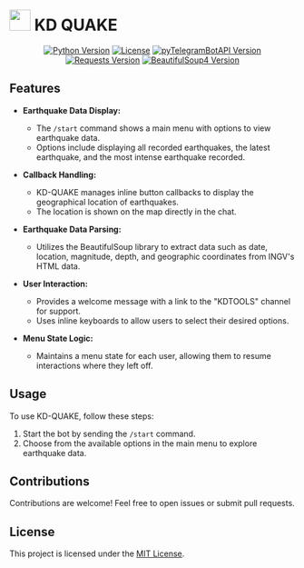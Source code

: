 # <img src="https://i.ibb.co/vBDDNpd/earthquake.png" width="37px" /> KD QUAKE

<p align="center">
  <a href="https://www.python.org/downloads/"><img src="https://img.shields.io/badge/Python-3.8%2B-blue.svg" alt="Python Version"></a>
  <a href="LICENSE"><img src="https://img.shields.io/badge/License-MIT-brightgreen.svg" alt="License"></a>
  <a href="https://pypi.org/project/pyTelegramBotAPI/"><img src="https://img.shields.io/badge/pyTelegramBotAPI-4.16.1-ff69b4.svg" alt="pyTelegramBotAPI Version"></a>
  <a href="https://pypi.org/project/requests/"><img src="https://img.shields.io/badge/Requests-2.31.0-orange.svg" alt="Requests Version"></a>
  <a href="https://pypi.org/project/beautifulsoup4/"><img src="https://img.shields.io/badge/BeautifulSoup4-4.12.3-yellow.svg" alt="BeautifulSoup4 Version"></a>
</p>




## Features

- **Earthquake Data Display:**
  - The `/start` command shows a main menu with options to view earthquake data.
  - Options include displaying all recorded earthquakes, the latest earthquake, and the most intense earthquake recorded.

- **Callback Handling:**
  - KD-QUAKE manages inline button callbacks to display the geographical location of earthquakes.
  - The location is shown on the map directly in the chat.

- **Earthquake Data Parsing:**
  - Utilizes the BeautifulSoup library to extract data such as date, location, magnitude, depth, and geographic coordinates from INGV's HTML data.

- **User Interaction:**
  - Provides a welcome message with a link to the "KDTOOLS" channel for support.
  - Uses inline keyboards to allow users to select their desired options.

- **Menu State Logic:**
  - Maintains a menu state for each user, allowing them to resume interactions where they left off.

## Usage

To use KD-QUAKE, follow these steps:

1. Start the bot by sending the `/start` command.
2. Choose from the available options in the main menu to explore earthquake data.


## Contributions

Contributions are welcome! Feel free to open issues or submit pull requests.

## License

This project is licensed under the [MIT License](LICENSE).
```
```
